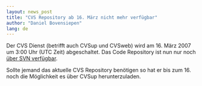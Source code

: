 ```yaml
---
layout: news_post
title: "CVS Repository ab 16. März nicht mehr verfügbar"
author: "Daniel Bovensiepen"
lang: de
---
```


Der CVS Dienst (betrifft auch CVSup und CVSweb) wird am 16. März 2007 um
3:00 Uhr (UTC Zeit) abgeschaltet. Das Code Repository ist nun nur noch
[über SVN
verfügbar](/de/news/2006/12/22/repository-von-cvs-auf-svn-gendert/).

Sollte jemand das aktuelle CVS Repository benötigen so hat er bis zum
16. noch die Möglichkeit es über CVSup herunterzuladen.

